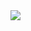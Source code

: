 
<img align="left" src="https://upload.wikimedia.org/wikipedia/commons/thumb/9/9a/Emblem.svg/1200px-Emblem.svg.png" />
